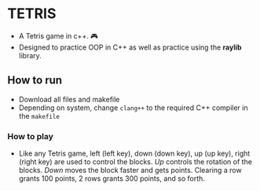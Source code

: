 # TETRIS
- A Tetris game in c++. 🎮
- Designed to practice OOP in C++ as well as practice using the **raylib** library.
## How to run
- Download all files and makefile
- Depending on system, change `clang++` to the required C++ compiler in the `makefile`
### How to play
- Like any Tetris game, left (left key), down (down key), up (up key), right (right key) are used to control the blocks. _Up_ controls the rotation of the blocks. _Down_ moves the block faster
  and gets points. Clearing a row grants 100 points, 2 rows grants 300 points, and so forth.   
